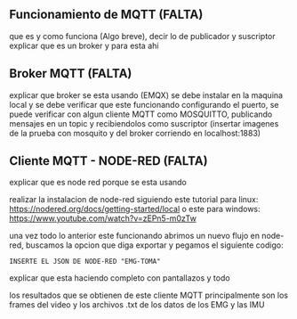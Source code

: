 Funcionamiento de MQTT (FALTA)
-
 que es y como funciona (Algo breve), decir lo de publicador y suscriptor
 explicar que es un broker y para esta ahi

 Broker MQTT (FALTA)
 -
 explicar que broker se esta usando (EMQX)
 se debe instalar en la maquina local y se debe verificar que este funcionando configurando el puerto, se puede verificar con algun cliente MQTT como MOSQUITTO, publicando mensajes en un topic y recibiendolos como suscriptor
 (insertar imagenes de la prueba con mosquito y del broker corriendo en localhost:1883)
 
Cliente MQTT - NODE-RED (FALTA)
-
explicar que es node red porque se esta usando

realizar la instalacion de node-red siguiendo este tutorial para linux: https://nodered.org/docs/getting-started/local o este para windows: https://www.youtube.com/watch?v=zEPn5-m0zTw

una vez todo lo anterior este funcionando abrimos un nuevo flujo en node-red, buscamos la opcion que diga exportar y pegamos el siguiente codigo:

  ```
INSERTE EL JSON DE NODE-RED "EMG-TOMA"
```

explicar que esta haciendo completo con pantallazos y todo

los resultados que se obtienen de este cliente MQTT principalmente son los frames del video y los archivos .txt de los datos de los EMG y las IMU
